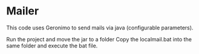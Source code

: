# Mailer
This code uses Geronimo to send mails via java (configurable parameters).

Run the project and move the jar to a folder
Copy the localmail.bat into the same folder and execute the bat file.
